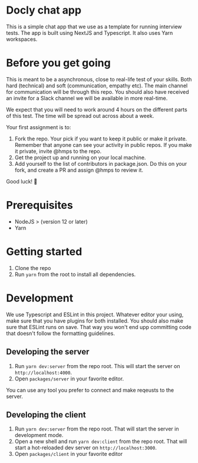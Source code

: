 # Docly chat app

This is a simple chat app that we use as a template for running interview tests. The app is built using NextJS and Typescript. It also uses Yarn workspaces.

# Before you get going

This is meant to be a asynchronous, close to real-life test of your skills. Both hard (technical) and soft (communication, empathy etc). The main channel for communication will be through this repo. You should also have received an invite for a Slack channel we will be available in more real-time.

We expect that you will need to work around 4 hours on the different parts of this test. The time will be spread out across about a week.

Your first assignment is to:

1. Fork the repo. Your pick if you want to keep it public or make it private. Remember that anyone can see your activity in public repos. If you make it private, invite @hmps to the repo. 
1. Get the project up and running on your local machine. 
1. Add yourself to the list of contributors in package.json. Do this on your fork, and create a PR and assign @hmps to review it.

Good luck! 🎉

# Prerequisites

- NodeJS > (version 12 or later)
- Yarn

# Getting started

1. Clone the repo 
2. Run `yarn` from the root to install all dependencies.

# Development

We use Typescript and ESLint in this project. Whatever editor your using, make sure that you have plugins for both installed. You should also make sure that ESLint runs on save. That way you won't end upp committing code that doesn't follow the formatting guidelines.

## Developing the server

1. Run `yarn dev:server` from the repo root. This will start the server on `http://localhost:4000`.
1. Open `packages/server` in your favorite editor.

You can use any tool you prefer to connect and make reqeusts to the server.

## Developing the client

1. Run `yarn dev:server` from the repo root. That will start the server in development mode.
1. Open a new shell and run `yarn dev:client` from the repo root. That will start a hot-reloaded dev server on `http://localhost:3000`.
1. Open `packages/client` in your favorite editor
